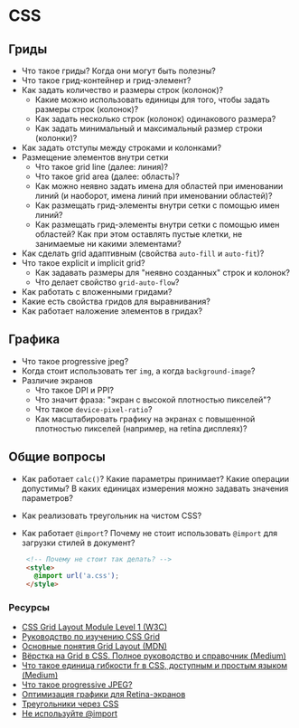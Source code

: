 # CSS

## Гриды

* Что такое гриды? Когда они могут быть полезны?
* Что такое грид-контейнер и грид-элемент?
* Как задать количество и размеры строк (колонок)?
  * Какие можно использовать единицы для того, чтобы задать размеры строк (колонок)?
  * Как задать несколько строк (колонок) одинакового размера?
  * Как задать минимальный и максимальный размер строки (колонки)?
* Как задать отступы между строками и колонками?
* Размещение элементов внутри сетки
  * Что такое grid line (далее: линия)?
  * Что такое grid area (далее: область)?
  * Как можно неявно задать имена для областей при именовании линий (и наоборот, имена линий при именовании областей)?
  * Как размещать грид-элементы внутри сетки с помощью имен линий?
  * Как размещать грид-элементы внутри сетки с помощью имен областей? Как при этом оставлять пустые клетки, не занимаемые ни какими элементами?
* Как сделать grid адаптивным (свойства `auto-fill` и `auto-fit`)?
* Что такое explicit и implicit grid?
  * Как задавать размеры для "неявно созданных" строк и колонок?
  * Что делает свойство `grid-auto-flow`?
* Как работать с вложенными гридами?
* Какие есть свойства гридов для выравнивания?
* Как работает наложение элементов в гридах?

## Графика

* Что такое progressive jpeg?
* Когда стоит использовать тег `img`, а когда `background-image`?
* Различие экранов
  * Что такое DPI и PPI?
  * Что значит фраза: "экран с высокой плотностью пикселей"?
  * Что такое `device-pixel-ratio`?
  * Как масштабировать графику на экранах с повышенной плотностью пикселей (например, на retina дисплеях)?

## Общие вопросы

* Как работает `calc()`? Какие параметры принимает? Какие операции допустимы? В каких единицах измерения можно задавать значения параметров?
* Как реализовать треугольник на чистом CSS?
* Как работает `@import`? Почему не стоит использовать `@import` для загрузки стилей в документ?

   ```html
    <!-- Почему не стоит так делать? -->
    <style>
      @import url('a.css');
    </style>
   ```

### Ресурсы

* [CSS Grid Layout Module Level 1 (W3C)](https://www.w3.org/TR/css-grid-1/)
* [Руководство по изучению CSS Grid](https://learncssgrid.com/)
* [Основные понятия Grid Layout (MDN)](https://developer.mozilla.org/ru/docs/Web/CSS/CSS_Grid_Layout/Basic_Concepts_of_Grid_Layout)
* [Вёрстка на Grid в CSS. Полное руководство и справочник (Medium)](https://medium.com/@stasonmars/%D0%B2%D0%B5%CC%88%D1%80%D1%81%D1%82%D0%BA%D0%B0-%D0%BD%D0%B0-grid-%D0%B2-css-%D0%BF%D0%BE%D0%BB%D0%BD%D0%BE%D0%B5-%D1%80%D1%83%D0%BA%D0%BE%D0%B2%D0%BE%D0%B4%D1%81%D1%82%D0%B2%D0%BE-%D0%B8-%D1%81%D0%BF%D1%80%D0%B0%D0%B2%D0%BE%D1%87%D0%BD%D0%B8%D0%BA-220508316f8b)
* [Что такое единица гибкости fr в CSS, доступным и простым языком (Medium)](https://medium.com/@stasonmars/%D1%87%D1%82%D0%BE-%D1%82%D0%B0%D0%BA%D0%BE%D0%B5-%D0%B5%D0%B4%D0%B8%D0%BD%D0%B8%D1%86%D0%B0-%D0%B3%D0%B8%D0%B1%D0%BA%D0%BE%D1%81%D1%82%D0%B8-fr-%D0%B2-css-%D0%B4%D0%BE%D1%81%D1%82%D1%83%D0%BF%D0%BD%D1%8B%D0%BC-%D0%B8-%D0%BF%D1%80%D0%BE%D1%81%D1%82%D1%8B%D0%BC-%D1%8F%D0%B7%D1%8B%D0%BA%D0%BE%D0%BC-2a3794c4444)
* [Что такое progressive JPEG?](https://walnut.team/blog/pogovorim-o-tehnologiyah/progressive-jpeg-chto-za-zver/)
* [Оптимизация графики для Retina-экранов](https://habr.com/ru/post/150071/)
* [Треугольники через CSS](http://htmlbook.ru/blog/treugolniki-cherez-css)
* [Не используйте @import](https://habr.com/ru/post/57012/)
